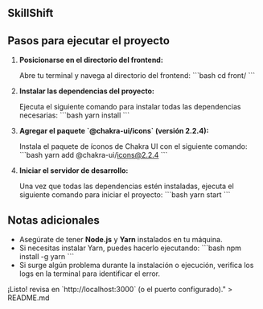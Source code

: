 ## SkillShift

## Pasos para ejecutar el proyecto

1. **Posicionarse en el directorio del frontend:**

   Abre tu terminal y navega al directorio del frontend:
   \`\`\`bash
   cd front/
   \`\`\`

2. **Instalar las dependencias del proyecto:**

   Ejecuta el siguiente comando para instalar todas las dependencias necesarias:
   \`\`\`bash
   yarn install
   \`\`\`

3. **Agregar el paquete \`@chakra-ui/icons\` (versión 2.2.4):**

   Instala el paquete de íconos de Chakra UI con el siguiente comando:
   \`\`\`bash
   yarn add @chakra-ui/icons@2.2.4
   \`\`\`

4. **Iniciar el servidor de desarrollo:**

   Una vez que todas las dependencias estén instaladas, ejecuta el siguiente comando para iniciar el proyecto:
   \`\`\`bash
   yarn start
   \`\`\`

## Notas adicionales

- Asegúrate de tener **Node.js** y **Yarn** instalados en tu máquina.
- Si necesitas instalar Yarn, puedes hacerlo ejecutando:
  \`\`\`bash
  npm install -g yarn
  \`\`\`
- Si surge algún problema durante la instalación o ejecución, verifica los logs en la terminal para identificar el error.

¡Listo! revisa en \`http://localhost:3000\` (o el puerto configurado)." > README.md
